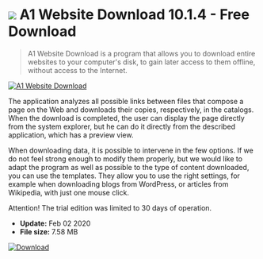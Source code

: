 # ![](https://cdn.softexe.net/static/icon/c/a1-website-download-9174.png) A1 Website Download 10.1.4 - Free Download

> A1 Website Download is a program that allows you to download entire websites to your computer's disk, to gain later access to them offline, without access to the Internet.

[![A1 Website Download](https://gallery.dpcdn.pl/imgc/Tools/73005/g_-_420x350_1.5_-_x20161220214912_0.png)](https://softexe.net/win/internet/other/a1-website-download:apgd.html)

The application analyzes all possible links between files that compose a page on the Web and downloads their copies, respectively, in the catalogs. When the download is completed, the user can display the page directly from the system explorer, but he can do it directly from the described application, which has a preview view.
 
 When downloading data, it is possible to intervene in the few options. If we do not feel strong enough to modify them properly, but we would like to adapt the program as well as possible to the type of content downloaded, you can use the templates. They allow you to use the right settings, for example when downloading blogs from WordPress, or articles from Wikipedia, with just one mouse click.
 
 Attention!
 The trial edition was limited to 30 days of operation.


- **Update:** Feb 02 2020
- **File size:** 7.58 MB

[![Download](https://cdn.softexe.net/static/img/download.png)](https://softexe.net/win/internet/other/a1-website-download:apgd.html)

